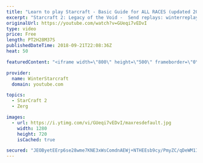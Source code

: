 ```yaml
---
title: "Learn to play Starcraft - Basic Guide for ALL RACES (updated 2017) #2"
excerpt: "Starcraft 2: Legacy of the Void -  Send replays: winterreplays@gmail.com ( -- Watch live at https://www.twitch.tv/wintergaming"
originalUrl: https://youtube.com/watch?v=GUeqi7vEDvI
type: video
price: Free
length: PT2H28M37S
publishedDateTime: 2018-09-21T22:08:36Z
heat: 50

featuredContent: "<iframe width=\"800\" height=\"500\" frameborder=\"0\" src=\"https://www.youtube.com/embed/GUeqi7vEDvI\" allow=\"accelerometer; autoplay; encrypted-media; gyroscope; picture-in-picture\" allowfullscreen></iframe>"

provider:
  name: WinterStarcraft
  domain: youtube.com

topics:
  - StarCraft 2
  - Zerg

images:
  - url: https://i.ytimg.com/vi/GUeqi7vEDvI/maxresdefault.jpg
    width: 1280
    height: 720
    isCached: true

secured: "JEOByetEErp6se28wme7KNE3xWsComdnAEWj+NTHEEsb9cy/PmyZC/qDeWM1IqVi3W9qA3ocwKBaJ2SCu3NOQ8SPvO+MSFYP4ay0upH0mz9Fq6knOy8WYxjwPBmR2BpR/v/Hn8RTgYJFUDaT+eJpEy8AM3cYxglfSj7cE0pehbP6lv2U1ido8TioCWMZG2Av4wNBHCmlwjFLqz72JXERPxCQFKURdalABsMeKpxnSNHxQxQTu67kx7Ly0/2QDQL8/v38fZRRtZZLzv/N4wU7wM8e0M65BnspwQxIujD6q8HWK2ta03/UrzneNXTlGuRhbRtlbzWfVztEbY+qUZgfRNI0rscMjOxIfzkFCcS76Ks1TKdBRC5iCetGJodBR3dM7KBB+RU3gKkEpVjUyuAUlxfcXCz+XV563jLmI6WW0Kc=;+VRwEBeGTrRdZMLAaiAS2g=="
---
```


